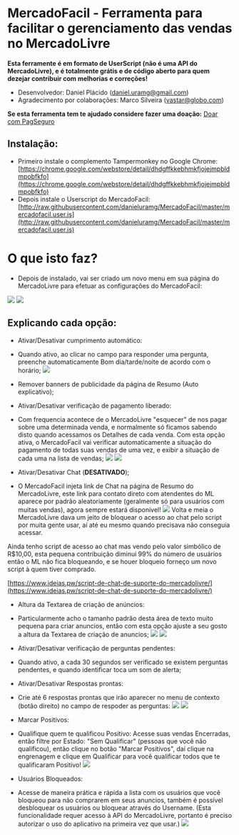 # MercadoFacil - Ferramenta para facilitar o gerenciamento das vendas no MercadoLivre
**Esta ferramente é em formato de UserScript (não é uma API do MercadoLivre), e é totalmente grátis e de código aberto para quem dezejar contribuir com melhorias e correções!**

- Desenvolvedor: Daniel Plácido (daniel.uramg@gmail.com)
- Agradecimento por colaborações: Marco Silveira (vastar@globo.com)

**Se esta ferramenta tem te ajudado considere fazer uma doação:**
[Doar com PagSeguro](https://pagseguro.uol.com.br/checkout/v2/donation.html?currency=BRL&receiverEmail=daniel.uramg@gmail.com)

## Instalação:
- Primeiro instale o complemento Tampermonkey no Google Chrome: [https://chrome.google.com/webstore/detail/dhdgffkkebhmkfjojejmpbldmpobfkfo](https://chrome.google.com/webstore/detail/dhdgffkkebhmkfjojejmpbldmpobfkfo)
- Depois instale o Userscript do MercadoFacil: [http://raw.githubusercontent.com/danieluramg/MercadoFacil/master/mercadofacil.user.js](http://raw.githubusercontent.com/danieluramg/MercadoFacil/master/mercadofacil.user.js)

# O que isto faz?
- Depois de instalado, vai ser criado um novo menu em sua página do MercadoLivre para efetuar as configurações do MercadoFacil:

![](https://mercadofacil.ideias.pw/imagens/menu.png)
![](https://mercadofacil.ideias.pw/imagens/config.png)

## Explicando cada opção:
- Ativar/Desativar cumprimento automático:
 - Quando ativo, ao clicar no campo para responder uma pergunta, preenche automaticamente Bom dia/tarde/noite de acordo com o horário;
![](https://mercadofacil.ideias.pw/imagens/cumprimento.png)

- Remover banners de publicidade da página de Resumo (Auto explicativo);

- Ativar/Desativar verificação de pagamento liberado:
 - Com frequencia acontece de o MercadoLivre "esquecer" de nos pagar sobre uma determinada venda, e normalmente só ficamos sabendo disto quando acessamos os Detalhes de cada venda.
Com esta opção ativa, o MercadoFacil vai verificar automaticamente a situação do pagamento de todas suas vendas de uma vez, e exibir a situação de cada uma na lista de vendas;
![](https://mercadofacil.ideias.pw/imagens/pgto_bloq1.png)
![](https://mercadofacil.ideias.pw/imagens/pgto_bloq2.png)

- Ativar/Desativar Chat (**DESATIVADO**);
 - O MercadoFacil injeta link de  Chat na página de Resumo do MercadoLivre, este link para contato direto com atendentes do ML aparece por padrão aleatoriamente (geralmente só para usuários com muitas vendas), agora sempre estará disponível!
![](https://mercadofacil.ideias.pw/imagens/chat.png)
Volta e meia o MercadoLivre dava um jeito de bloquear o acesso ao chat pelo script por muita gente usar, aí até eu mesmo quando precisava não conseguia acessar.

Ainda tenho script de acesso ao chat mas vendo pelo valor simbólico de R$10,00, esta pequena contribuição diminui 99% do número de usuários então o ML não fica bloqueando, e se houer bloqueio forneço um novo script à quem tiver comprado.

[https://www.ideias.pw/script-de-chat-de-suporte-do-mercadolivre/](https://www.ideias.pw/script-de-chat-de-suporte-do-mercadolivre/)

- Altura da Textarea de criação de anúncios:
 - Particularmente acho o tamanho padrão desta área de texto muito pequena para criar anuncios, então com esta opção ajuste a seu gosto a altura da Textarea de criação de anuncios;
![](https://mercadofacil.ideias.pw/imagens/textarea.png)
![](https://mercadofacil.ideias.pw/imagens/textarea_depois.png)

- Ativar/Desativar verificação de perguntas pendentes:
 - Quando ativo, a cada 30 segundos ser verificado se existem perguntas pendentes, e quando identificar toca um som de alerta;


- Ativar/Desativar Respostas prontas:
 - Crie até 6 respostas prontas que irão aparecer no menu de contexto (botão direito) no campo de 
respoder as perguntas:
![](https://mercadofacil.ideias.pw/imagens/respostas.png)
![](https://mercadofacil.ideias.pw/imagens/respostas2.png)

- Marcar Positivos:
 - Qualifique quem te qualificou Positivo: Acesse suas vendas Encerradas, então filtre por Estado: "Sem Qualificar" (pessoas que você não qualificou), então clique no botão "Marcar Positivos", daí clique na engrenagem e clique em Qualificar para você qualificar todos que te qualificaram Positivo!
  ![](https://mercadofacil.ideias.pw/imagens/marcarpositivos.png)
  
  - Usuários Bloqueados:
   - Acesse de maneira prática e rápida a lista com os usuários que você bloqueou para não comprarem em seus anuncios, também é possível desbloquear os usuários ou bloquear através do Username. (Esta funcionalidade requer acesso à API do MercadoLivre, portanto é preciso autorizar o uso do aplicativo na primeira vez que usar.)
   ![](https://mercadofacil.ideias.pw/imagens/lockusers.png)

